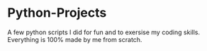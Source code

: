 # Python-Projects
A few python scripts I did for fun and to exersise my coding skills. Everything is 100% made by me from scratch.
